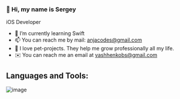 ### 👋 Hi, my name is Sergey



iOS Developer

- 🌱 I’m currently learning Swift
- 📫 You can reach me by mail: anjacodes@gmail.com
- 🚀 I love pet-projects. They help me grow professionally all my life.
- ✉️ You can reach me an email at vashhenkobs@gmail.com

## Languages and Tools:

![image](https://user-images.githubusercontent.com/125308982/230730688-0424f990-5cdf-4b0c-b561-a15741e6a70b.png)

